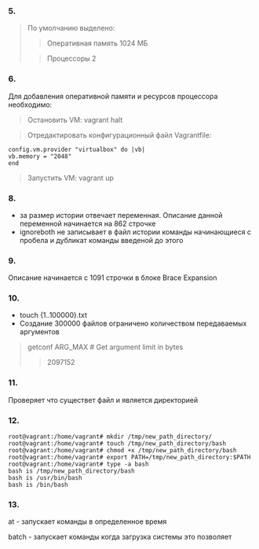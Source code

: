 
### 5.
> По умолчанию выделено:
> > Оперативная память 1024 МБ
> 
> > Процессоры 2

### 6.
Для добавления оперативной памяти и ресурсов процессора необходимо:
> Остановить VM: vagrant halt
 
>Отредактировать конфигурационный файл Vagrantfile: 

    config.vm.provider "virtualbox" do |vb|
    vb.memory = "2048"
    end
> Запустить VM:  vagrant up
 
### 8.
- за размер истории отвечает переменная. Описание данной переменной начинается на 862 строчке
- ignoreboth не записывает в файл истории команды начинающиеся с пробела и дубликат команды введеной до этого

### 9.
Описание начинается с 1091 строчки в блоке Brace Expansion

### 10.
- touch {1..100000}.txt
- Создание 300000 файлов ограничено количеством передаваемых аргументов 
> getconf ARG_MAX # Get argument limit in bytes
>> 2097152

### 11.

Проверяет что существет файл и является директорией

### 12.
```
root@vagrant:/home/vagrant# mkdir /tmp/new_path_directory/
root@vagrant:/home/vagrant# touch /tmp/new_path_directory/bash
root@vagrant:/home/vagrant# chmod +x /tmp/new_path_directory/bash
root@vagrant:/home/vagrant# export PATH=/tmp/new_path_directory:$PATH
root@vagrant:/home/vagrant# type -a bash
bash is /tmp/new_path_directory/bash
bash is /usr/bin/bash
bash is /bin/bash
```

### 13. 
at - запускает команды в определенное время

batch - запускает команды когда загрузка системы это позволяет
